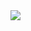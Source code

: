 <img src="https://github-readme-stats.vercel.app/api?username=iUnknownnn&&show_icons=true&title_color=ffffff&icon_color=2ecc71&text_color=daf7dc&bg_color=151515">
